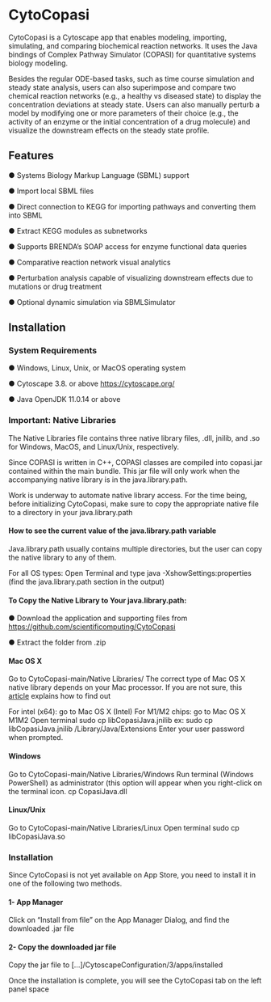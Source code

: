 # CytoCopasi

CytoCopasi is a Cytoscape app that enables modeling, importing, simulating, and comparing biochemical reaction networks. It uses the Java bindings of Complex Pathway Simulator (COPASI) for quantitative systems biology modeling. 

Besides the regular ODE-based tasks, such as time course simulation and steady state analysis, users can also superimpose and compare two chemical reaction networks (e.g., a healthy vs diseased state) to display the concentration deviations at steady state. Users can also manually perturb a model by modifying one or more parameters of their choice (e.g., the activity of an enzyme or the initial concentration of a drug molecule) and visualize the downstream effects on the steady state profile.

## Features

●	Systems Biology Markup Language (SBML) support

●	Import local SBML files

●	Direct connection to KEGG for importing pathways and converting them into SBML

●	Extract KEGG modules as subnetworks

●	Supports BRENDA’s SOAP access for enzyme functional data queries

●	Comparative reaction network visual analytics 

●	Perturbation analysis capable of visualizing downstream effects due to mutations or drug treatment

●	Optional dynamic simulation via SBMLSimulator

## Installation

### System Requirements

●	Windows, Linux, Unix, or MacOS operating system

●	Cytoscape 3.8. or above https://cytoscape.org/ 

●	Java OpenJDK 11.0.14 or above

### Important: Native Libraries

The Native Libraries file contains three native library files, .dll, jnilib, and .so for Windows, MacOS, and Linux/Unix, respectively.

Since COPASI is written in C++, COPASI classes are compiled into copasi.jar contained within the main bundle. This jar file will only work when the accompanying native library is in the java.library.path. 

Work is underway to automate native library access. For the time being, before initializing CytoCopasi, make sure to copy the appropriate native file to a directory in your java.library.path

#### How to see the current value of the java.library.path variable

Java.library.path usually contains multiple directories, but the user can copy the native library to any of them. 

For all OS types: Open Terminal and type
java -XshowSettings:properties  
(find the java.library.path section in the output)
 
#### To Copy the Native Library to Your java.library.path:
● Download the application and supporting files from https://github.com/scientificomputing/CytoCopasi

● Extract the folder from .zip





#### Mac OS X

Go to CytoCopasi-main/Native Libraries/
The correct type of Mac OS X native library depends on your Mac processor. If you are not sure, this [article](https://www.makeuseof.com/how-to-find-out-if-your-mac-uses-intel-or-apple-silicon/) explains how to find out

For intel (x64): go to Mac OS X (Intel)
For M1/M2 chips: go to Mac OS X M1M2
Open terminal
sudo cp libCopasiJava.jnilib <the selected java.library.path directory>
ex: sudo cp libCopasiJava.jnilib /Library/Java/Extensions
Enter your user password when prompted.

#### Windows

Go to CytoCopasi-main/Native Libraries/Windows
Run terminal (Windows PowerShell) as administrator (this option will appear when you right-click on the terminal icon.
cp CopasiJava.dll <the selected java.library.path directory>


#### Linux/Unix

Go to CytoCopasi-main/Native Libraries/Linux
Open terminal
sudo cp libCopasiJava.so <selected java.library.path directory>


### Installation

Since CytoCopasi is not yet available on App Store, you need to install it in one of the following two methods.

#### 1-	App Manager

Click on “Install from file” on the App Manager Dialog, and find the downloaded .jar file

#### 2-	Copy the downloaded jar file

Copy the jar file to [...]/CytoscapeConfiguration/3/apps/installed

Once the installation is complete, you will see the CytoCopasi tab on the left panel space




